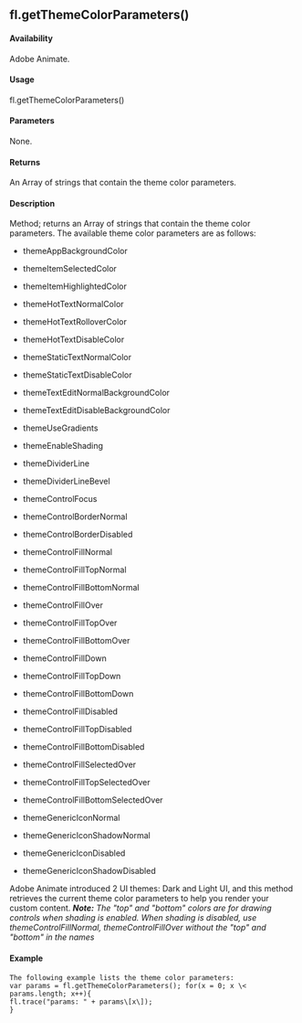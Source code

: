 ## fl.getThemeColorParameters()

#### Availability

Adobe Animate.

#### Usage

fl.getThemeColorParameters()

#### Parameters

None.

#### Returns

An Array of strings that contain the theme color parameters.

#### Description

Method; returns an Array of strings that contain the theme color parameters. The available theme color parameters are as follows:

-   themeAppBackgroundColor

-   themeItemSelectedColor

-   themeItemHighlightedColor

-   themeHotTextNormalColor

-   themeHotTextRolloverColor

-   themeHotTextDisableColor

-   themeStaticTextNormalColor

-   themeStaticTextDisableColor

-   themeTextEditNormalBackgroundColor

-   themeTextEditDisableBackgroundColor

-   themeUseGradients

-   themeEnableShading

-   themeDividerLine

-   themeDividerLineBevel

-   themeControlFocus

-   themeControlBorderNormal

-   themeControlBorderDisabled

-   themeControlFillNormal

-   themeControlFillTopNormal

-   themeControlFillBottomNormal

-   themeControlFillOver

-   themeControlFillTopOver

-   themeControlFillBottomOver

-   themeControlFillDown

-   themeControlFillTopDown

-   themeControlFillBottomDown

-   themeControlFillDisabled

-   themeControlFillTopDisabled

-   themeControlFillBottomDisabled

-   themeControlFillSelectedOver

-   themeControlFillTopSelectedOver

-   themeControlFillBottomSelectedOver

-   themeGenericIconNormal

-   themeGenericIconShadowNormal

-   themeGenericIconDisabled

-   themeGenericIconShadowDisabled

Adobe Animate introduced 2 UI themes: Dark and Light UI, and this method retrieves the current theme color parameters to help you render your custom content.
***Note:** The "top" and "bottom" colors are for drawing controls when shading is enabled. When shading is disabled, use*
*themeControlFillNormal, themeControlFillOver without the "top" and "bottom" in the names*

#### Example

```
The following example lists the theme color parameters:
var params = fl.getThemeColorParameters(); for(x = 0; x \< params.length; x++){
fl.trace("params: " + params\[x\]);
}

```